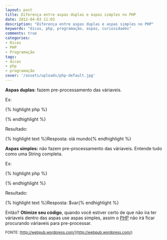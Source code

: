 ```yaml
---
layout: post
title: Diferença entre aspas duplas e aspas simples no PHP
date: 2012-04-03 11:03
description: "Diferença entre aspas duplas e aspas simples no PHP"
keywords: "dicas, php, programação, aspas, curiosidades"
comments: true
categories:
- Dicas
- PHP
- Programação
tags:
- dicas
- php
- programação
cover: '/assets/uploads/php-default.jpg'
---
```


**Aspas duplas**: fazem pre-processamento das váriaveis.

Ex:

{% highlight php %}
<?php
  $var = "olá mundo";
  echo "Resposta: $var";
?>
{% endhighlight %}

Resultado:

{% highlight text %}Resposta: olá mundo{% endhighlight %}

**Aspas simples:** não fazem pre-processamento das váriaveis. Entende tudo como uma String completa.

Ex:

{% highlight php %}
<?php
  $var = "olá mundo";
  echo "Resposta: $var";
?>
{% endhighlight %}

Resultado:

{% highlight text %}Resposta: $var{% endhighlight %}

Então? **Otimize seu código**, quando você estiver certo de que não ira ter váriaveis dentro das aspas use aspas simples, assim o [PHP](http://www.php.net/) não irá ficar procurando váriaveis para pre-processar.

<small>FONTE: [http://webpub.wordpress.com/](http://webpub.wordpress.com/)</small>
